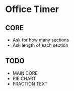 # Office Timer

## CORE

- Ask for how many sections
- Ask length of each section

## TODO

- MAIN CORE
- PIE CHART
- FRACTION TEXT